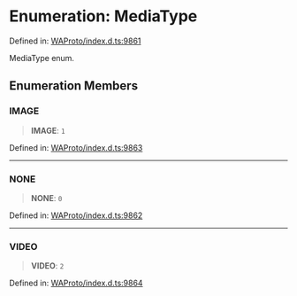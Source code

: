 # Enumeration: MediaType

Defined in: [WAProto/index.d.ts:9861](https://github.com/Fokusdotid/Baileys/blob/c0c23ce3104b65dfcc64246c9ee8a49ef38993b5/WAProto/index.d.ts#L9861)

MediaType enum.

## Enumeration Members

### IMAGE

> **IMAGE**: `1`

Defined in: [WAProto/index.d.ts:9863](https://github.com/Fokusdotid/Baileys/blob/c0c23ce3104b65dfcc64246c9ee8a49ef38993b5/WAProto/index.d.ts#L9863)

***

### NONE

> **NONE**: `0`

Defined in: [WAProto/index.d.ts:9862](https://github.com/Fokusdotid/Baileys/blob/c0c23ce3104b65dfcc64246c9ee8a49ef38993b5/WAProto/index.d.ts#L9862)

***

### VIDEO

> **VIDEO**: `2`

Defined in: [WAProto/index.d.ts:9864](https://github.com/Fokusdotid/Baileys/blob/c0c23ce3104b65dfcc64246c9ee8a49ef38993b5/WAProto/index.d.ts#L9864)
